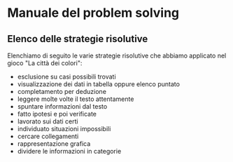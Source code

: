 # Manuale del problem solving

## Elenco delle strategie risolutive
Elenchiamo di seguito le varie strategie risolutive che abbiamo applicato nel gioco "La città dei colori":

- esclusione su casi possibili trovati
- visualizzazione dei dati in tabella oppure elenco puntato
- completamento per deduzione
- leggere molte volte il testo attentamente
- spuntare informazioni dal testo
- fatto ipotesi e poi verificate
- lavorato sui dati certi
- individuato situazioni impossibili
- cercare collegamenti
- rappresentazione grafica
- dividere le informazioni in categorie